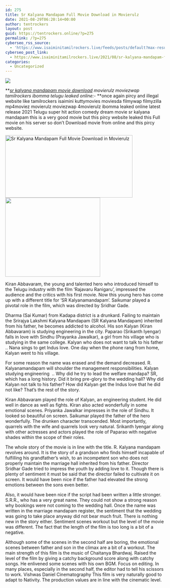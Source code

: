 ```yaml
---
id: 275
title: Sr Kalyana Mandapam Full Movie Download in Movierulz
date: 2021-08-29T06:20:14+00:00
author: tentrockers
layout: post
guid: https://tentrockers.online/?p=275
permalink: /?p=275
cyberseo_rss_source:
  - 'https://www.isaiminitamilrockers.live/feeds/posts/default?max-results=150&start-index=1'
cyberseo_post_link:
  - https://www.isaiminitamilrockers.live/2021/08/sr-kalyana-mandapam-full-movie-download.html
categories:
  - Uncategorized
---
```

<div class="media_block">
  <img src="https://1.bp.blogspot.com/-FOuHkwkr7JM/YRM3coyoRbI/AAAAAAAABHA/WxiV-swTpAsaYhTErEBMmLwHbG9msI1agCLcBGAsYHQ/s72-w402-h197-c/sr-kalyana-mandapam-review1.jpg" class="media_thumbnail" />
</div>

<meta content="sr kalyana mandapam movie download movierulz moviezwap tamilrockers ibomma telugu leaked online:-&nbsp; once again pircy and illegal website lik..." name="twitter:description" />

  


<center>
</center>

**_[sr kalyana mandapam movie download](https://www.tamilrockerz.online/sr-kalyana-mandapam-full-movie-download-in-movierulz/) movierulz moviezwap tamilrockers ibomma telugu leaked online:-&nbsp;_**once again pircy and illegal website like tamilrockers isaimini kuttymovies moviesda filmywap filmyzilla mp4moviez movierulz moviezwap 4movierulz ibomma leaked online latest release 2021 Telugu super hit action comedy dream movie sr kalyana mandapam this is a very good movie but this pircy website leaked this Full movie on his server so don’t Download movie from online and this pircy website.

<div class="separator">
  <a href="https://1.bp.blogspot.com/-FOuHkwkr7JM/YRM3coyoRbI/AAAAAAAABHA/WxiV-swTpAsaYhTErEBMmLwHbG9msI1agCLcBGAsYHQ/s650/sr-kalyana-mandapam-review1.jpg"><img loading="lazy" alt="Sr Kalyana Mandapam Full Movie Download in Movierulz" border="0" data-original-height="400" data-original-width="650" height="197" src="https://1.bp.blogspot.com/-FOuHkwkr7JM/YRM3coyoRbI/AAAAAAAABHA/WxiV-swTpAsaYhTErEBMmLwHbG9msI1agCLcBGAsYHQ/w402-h197/sr-kalyana-mandapam-review1.jpg" width="402" /></a>
</div>



<div class="separator">
  <a href="https://www.tamilrockerz.online/sr-kalyana-mandapam-full-movie-download-in-movierulz/"><img loading="lazy" border="0" data-original-height="250" data-original-width="300" height="250" src="https://1.bp.blogspot.com/-nfbzYVobUik/YMlpOerzdgI/AAAAAAAAA3Y/aAupsOUs_WMY6Lv7R1OtZhI6OqaRh-YAwCPcBGAYYCw/s0/e854879156f0849f3d27a89db88ed039.png" width="300" /></a>
</div>

Kiran Abbavaram, the young and talented hero who introduced himself to the Telugu industry with the film ‘Rajavaru Ranigaru’, impressed the audience and the critics with his first movie. Now this young hero has come up with a different title for ‘SR Kalyanamandapam’. Saikumar played a pivotal role in the film, which was directed by Sridhar Gade.

Dharma (Sai ​​Kumar) from Kadapa district is a drunkard. Failing to maintain the Srirajya Lakshmi Kalyana Mandapam (SR Kalyana Mandapam) inherited from his father, he becomes addicted to alcohol. His son Kalyan (Kiran Abbavaram) is studying engineering in the city. Paparao (Srikanth Iyengar) falls in love with Sindhu (Prayanka Jawalkar), a girl from his village who is studying in the same college. Kalyan who does not want to talk to his father .. Nana sings to get Indus love. One day when the phone rang from home, Kalyan went to his village.

For some reason the name was erased and the demand decreased. R. Kalyanamandapam will shoulder the management responsibilities. Kalyan studying engineering ‌ .. Why did he try to lead the welfare mandapa? SR, which has a long history. Did it bring pre-glory to the wedding hall? Why did Kalyan not talk to his father? How did Kalyan get the Indus love that he did not like? That’s the rest of the story.

Kiran Abbavaram played the role of Kalyan, an engineering student. He did well in dance as well as fights. Kiran also acted wonderfully in some emotional scenes. Priyanka Jawalkar impresses in the role of Sindhu. It looked so beautiful on screen. Saikumar‌ played the father of the hero wonderfully. The drunken character transcended. Most importantly, quarrels with the wife and quarrels look very natural. Srikanth Iyengar along with other actresses and actors played the role of Paparao with negative shades within the scope of their roles.

The whole story of the movie is in line with the title. R. Kalyana mandapam revolves around. It is the story of a grandson who finds himself incapable of fulfilling his grandfather’s wish, to an incompetent son who does not properly maintain the marriage hall inherited from his father. Director Sridhar Gade tried to impress the youth by adding love to it. Though there is plenty of sentiment‌ it must be said that the director failed to cultivate it on screen. It would have been nice if the father had elevated the strong emotions between the sons even better.

Also, it would have been nice if the script had been written a little stronger. S.R.R., who has a very great name. They could not show a strong reason why bookings were not coming to the wedding hall. Once the name was written in the marriage mandapam register, the sentiment that the wedding was going to take place anyway did not bear much fruit. There is nothing new in the story either. Sentiment‌ scenes‌ workout‌ but the level of the movie was different. The fact that the length of the film is too long is a bit of a negative.

Although some of the scenes in the second half are boring, the emotional scenes between father and son in the climax are a bit of a workout. The main strength of this film is the music of Chaitanya Bhardwaj. Raised the level of the film by giving a catchy background‌ score along with catchy songs. He enlivened some scenes with his own BGM. Focus on editing. In many places, especially in the second half, the editor had to tell his scissors to work. Vishwas Daniel Cinematography This film is very naturally good to adapt to Nativity. The production values ​​are in line with the cinematic level.

<center>
</center>